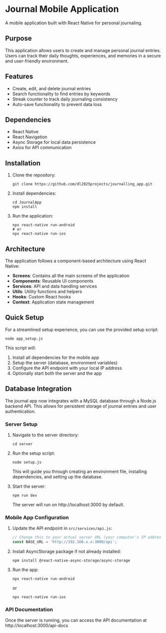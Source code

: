# Journal Mobile Application

A mobile application built with React Native for personal journaling.

## Purpose

This application allows users to create and manage personal journal entries. Users can track their daily thoughts, experiences, and memories in a secure and user-friendly environment.

## Features

- Create, edit, and delete journal entries
- Search functionality to find entries by keywords
- Streak counter to track daily journaling consistency
- Auto-save functionality to prevent data loss

## Dependencies

- React Native
- React Navigation
- Async Storage for local data persistence
- Axios for API communication

## Installation

1. Clone the repository:
   ```
   git clone https://github.com/dl2025projects/journalling_app.git
   ```

2. Install dependencies:
   ```
   cd JournalApp
   npm install
   ```

3. Run the application:
   ```
   npx react-native run-android
   # or
   npx react-native run-ios
   ```

## Architecture

The application follows a component-based architecture using React Native:

- **Screens**: Contains all the main screens of the application
- **Components**: Reusable UI components
- **Services**: API and data handling services
- **Utils**: Utility functions and helpers
- **Hooks**: Custom React hooks
- **Context**: Application state management

## Quick Setup

For a streamlined setup experience, you can use the provided setup script:

```
node app_setup.js
```

This script will:
1. Install all dependencies for the mobile app
2. Setup the server (database, environment variables)
3. Configure the API endpoint with your local IP address
4. Optionally start both the server and the app

## Database Integration

The journal app now integrates with a MySQL database through a Node.js backend API. This allows for persistent storage of journal entries and user authentication.

### Server Setup

1. Navigate to the server directory:
   ```
   cd server
   ```

2. Run the setup script:
   ```
   node setup.js
   ```
   This will guide you through creating an environment file, installing dependencies, and setting up the database.

3. Start the server:
   ```
   npm run dev
   ```
   The server will run on http://localhost:3000 by default.

### Mobile App Configuration

1. Update the API endpoint in `src/services/api.js`:
   ```javascript
   // Change this to your actual server URL (your computer's IP address)
   const BASE_URL = 'http://192.168.x.x:3000/api';
   ```

2. Install AsyncStorage package if not already installed:
   ```
   npm install @react-native-async-storage/async-storage
   ```

3. Run the app:
   ```
   npx react-native run-android
   ```
   or
   ```
   npx react-native run-ios
   ```

### API Documentation

Once the server is running, you can access the API documentation at http://localhost:3000/api-docs

